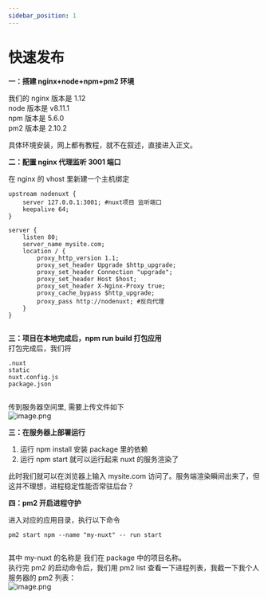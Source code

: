 ```yaml
---
sidebar_position: 1
---
```


# 快速发布


**一：搭建 nginx+node+npm+pm2 环境**

我们的 nginx 版本是 1.12  
node 版本是 v8.11.1  
npm 版本是 5.6.0  
pm2 版本是 2.10.2

具体环境安装，网上都有教程，就不在叙述，直接进入正文。

**二：配置 nginx 代理监听 3001 端口**

在 nginx 的 vhost 里新建一个主机绑定

```
upstream nodenuxt {
    server 127.0.0.1:3001; #nuxt项目 监听端口
    keepalive 64;
}

server {
    listen 80;
    server_name mysite.com;
    location / {
        proxy_http_version 1.1;
        proxy_set_header Upgrade $http_upgrade;  
        proxy_set_header Connection "upgrade";
        proxy_set_header Host $host;
        proxy_set_header X-Nginx-Proxy true;
        proxy_cache_bypass $http_upgrade;
        proxy_pass http://nodenuxt; #反向代理
    }
}


```

**三：项目在本地完成后，npm run build 打包应用**  
打包完成后，我们将

```
.nuxt
static
nuxt.config.js
package.json


```

传到服务器空间里, 需要上传文件如下  
![image.png](/img/icecms/202305/966455076-5ad6c1f342878_fix732.png "image.png")

**三：在服务器上部署运行**

1.  运行 npm install 安装 package 里的依赖
2.  运行 npm start 就可以运行起来 nuxt 的服务渲染了

此时我们就可以在浏览器上输入 mysite.com 访问了。服务端渲染瞬间出来了，但这并不理想，进程稳定性能否常驻后台？

**四：pm2 开启进程守护**

进入对应的应用目录，执行以下命令

```
pm2 start npm --name "my-nuxt" -- run start


```

其中 my-nuxt 的名称是 我们在 package 中的项目名称。  
执行完 pm2 的启动命令后，我们用 pm2 list 查看一下进程列表，我截一下我个人服务器的 pm2 列表：  
![image.png](/img/icecms/202305/1160220683-5ad6c5a99602b_fix732.png "image.png")

